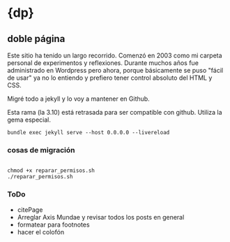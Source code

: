 # {dp}
## doble página


Este sitio ha tenido un largo recorrido. Comenzó en 2003 como mi carpeta personal de experimentos y reflexiones. Durante muchos años fue administrado en Wordpress pero ahora, porque básicamente se puso "fácil de usar" ya no lo entiendo y prefiero tener control absoluto del HTML y CSS.

Migré todo a jekyll y lo voy a mantener en Github.


Esta rama (la 3.10) está retrasada para ser compatible con github. Utiliza la gema especial.

```
bundle exec jekyll serve --host 0.0.0.0 --livereload
```



### cosas de migración 

```

chmod +x reparar_permisos.sh
./reparar_permisos.sh
```
### ToDo

- citePage
- Arreglar Axis Mundae y revisar todos los posts en general
- formatear para footnotes
- hacer el colofón